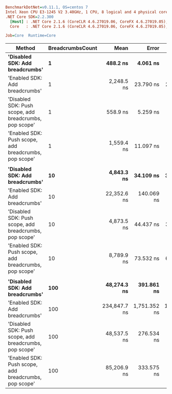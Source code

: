 ``` ini

BenchmarkDotNet=v0.11.1, OS=centos 7
Intel Xeon CPU E3-1245 V2 3.40GHz, 1 CPU, 8 logical and 4 physical cores
.NET Core SDK=2.2.300
  [Host] : .NET Core 2.1.6 (CoreCLR 4.6.27019.06, CoreFX 4.6.27019.05), 64bit RyuJIT
  Core   : .NET Core 2.1.6 (CoreCLR 4.6.27019.06, CoreFX 4.6.27019.05), 64bit RyuJIT

Job=Core  Runtime=Core  

```
|                                                 Method | BreadcrumbsCount |         Mean |        Error |       StdDev | Scaled | ScaledSD |   Gen 0 |   Gen 1 |  Gen 2 | Allocated |
|------------------------------------------------------- |----------------- |-------------:|-------------:|-------------:|-------:|---------:|--------:|--------:|-------:|----------:|
|                        **&#39;Disabled SDK: Add breadcrumbs&#39;** |                **1** |     **488.2 ns** |     **4.061 ns** |     **3.799 ns** |   **1.00** |     **0.00** |  **0.0677** |       **-** |      **-** |     **288 B** |
|                         &#39;Enabled SDK: Add breadcrumbs&#39; |                1 |   2,248.5 ns |    23.790 ns |    21.089 ns |   4.61 |     0.05 |  0.2480 |  0.1221 | 0.0038 |    1320 B |
| &#39;Disabled SDK: Push scope, add breadcrumbs, pop scope&#39; |                1 |     558.9 ns |     5.259 ns |     4.662 ns |   1.14 |     0.01 |  0.0677 |       - |      - |     288 B |
|  &#39;Enabled SDK: Push scope, add breadcrumbs, pop scope&#39; |                1 |   1,559.4 ns |    11.097 ns |     9.837 ns |   3.19 |     0.03 |  0.4921 |       - |      - |    2072 B |
|                                                        |                  |              |              |              |        |          |         |         |        |           |
|                        **&#39;Disabled SDK: Add breadcrumbs&#39;** |               **10** |   **4,843.3 ns** |    **34.109 ns** |    **30.237 ns** |   **1.00** |     **0.00** |  **0.6790** |       **-** |      **-** |    **2880 B** |
|                         &#39;Enabled SDK: Add breadcrumbs&#39; |               10 |  22,352.6 ns |   140.069 ns |   124.167 ns |   4.62 |     0.04 |  2.5024 |  1.2207 | 0.0305 |   13200 B |
| &#39;Disabled SDK: Push scope, add breadcrumbs, pop scope&#39; |               10 |   4,873.5 ns |    44.437 ns |    39.392 ns |   1.01 |     0.01 |  0.6790 |       - |      - |    2880 B |
|  &#39;Enabled SDK: Push scope, add breadcrumbs, pop scope&#39; |               10 |   8,789.9 ns |    73.532 ns |    65.185 ns |   1.81 |     0.02 |  1.2512 |       - |      - |    5312 B |
|                                                        |                  |              |              |              |        |          |         |         |        |           |
|                        **&#39;Disabled SDK: Add breadcrumbs&#39;** |              **100** |  **48,274.3 ns** |   **391.861 ns** |   **327.221 ns** |   **1.00** |     **0.00** |  **6.8359** |       **-** |      **-** |   **28800 B** |
|                         &#39;Enabled SDK: Add breadcrumbs&#39; |              100 | 234,847.7 ns | 1,751.352 ns | 1,462.458 ns |   4.87 |     0.04 | 24.9023 | 12.2070 | 0.2441 |  132000 B |
| &#39;Disabled SDK: Push scope, add breadcrumbs, pop scope&#39; |              100 |  48,537.5 ns |   276.534 ns |   258.670 ns |   1.01 |     0.01 |  6.8359 |       - |      - |   28800 B |
|  &#39;Enabled SDK: Push scope, add breadcrumbs, pop scope&#39; |              100 |  85,206.9 ns |   333.575 ns |   295.705 ns |   1.77 |     0.01 | 10.6201 |       - |      - |   44560 B |
